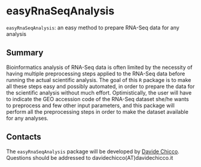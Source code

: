 # easyRnaSeqAnalysis #

`easyRnaSeqAnalysis`: an easy method to prepare RNA-Seq data for any analysis

## Summary ##

Bioinformatics analysis of RNA-Seq data is often limited by the necessity of having multiple preprocessing steps applied to the RNA-Seq data before running the actual scientific analysis. 
The goal of this `R` package is to make all these steps easy and possibly automated, in order to prepare the data for the scientific analysis without much effort.
Optimistically, the user will have to indicate the GEO accession code of the RNA-Seq dataset she/he wants to preprocess and few other input parameters, and this package will perform all the preprocessing steps in order to make the dataset available for any analyses.



## Contacts ##

The `easyRnaSeqAnalysis` package will be developed by [Davide Chicco](http://www.DavideChicco.it). Questions should be
addressed to davidechicco(AT)davidechicco.it

